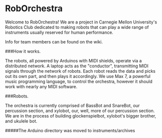 RobOrchestra
=============

Welcome to RobOrchestra! We are a project in Carnegie Mellon University's Robotics Club 
dedicated to making robots that can play a wide range of instruments usually reserved
for human performance.

Info for team members can be found on the wiki.

###How it works.
	
The robots, all powered by Arduinos with MIDI shields, operate via a distributed network.
A laptop acts as the "conductor", transmitting MIDI signals through the network of robots. 
Each robot reads the data and picks out its own part, and then plays it accordingly. We use 
Max 7, a powerful music programming language, to control the orchestra, however it should
work with nearly any MIDI software.


###Robots.

The orchestra is currently comprised of BassBot and SnareBot, our percussion section,
and xylobot, our, well, more of our percussion section. We are in the process of building 
glockenspielbot, xylobot's bigger brother, and ukulele bot.


#####The Arduino directory was moved to instruments/archives
